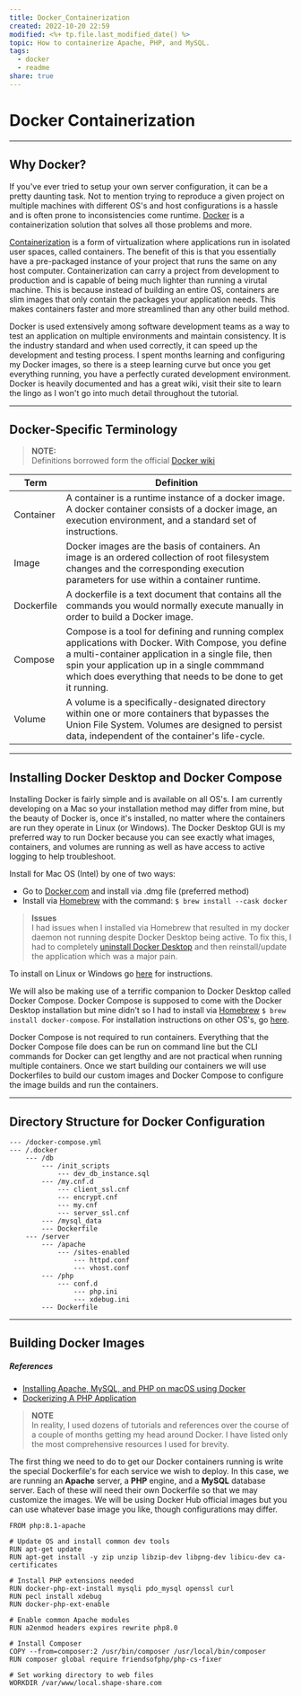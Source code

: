 ```yaml
---  
title: Docker_Containerization  
created: 2022-10-20 22:59  
modified: <%+ tp.file.last_modified_date() %>  
topic: How to containerize Apache, PHP, and MySQL.  
tags:  
  - docker  
  - readme  
share: true  
---  
```

  
# Docker Containerization  
---  
## Why Docker?  
  
 If you've ever tried to setup your own server configuration, it can be a pretty daunting task. Not to mention trying to reproduce a given project on multiple machines with different OS's and host configurations is a hassle and is often prone to inconsistencies come runtime. [Docker](https://www.docker.com) is a containerization solution that solves all those problems and more.   
  
[Containerization](https://www.citrix.com/solutions/app-delivery-and-security/what-is-containerization.html) is a form of virtualization where applications run in isolated user spaces, called containers. The benefit of this is that you essentially have a pre-packaged instance of your project that runs the same on any host computer. Containerization can carry a project from development to production and is capable of being much lighter than running a virutal machine. This is because instead of building an entire OS, containers are slim images that only contain the packages your application needs. This makes containers faster and more streamlined than any other build method.   
  
Docker is used extensively among software development teams as a way to test an application on multiple environments and maintain consistency. It is the industry standard and when used correctly, it can speed up the development and testing process. I spent months learning and configuring my Docker images, so there is a steep learning curve but once you get everything running, you have a perfectly curated development environment. Docker is heavily documented and has a great wiki, visit their site to learn the lingo as I won't go into much detail throughout the tutorial.  
  
---  
  
## Docker-Specific Terminology  
  
> **NOTE:**  
> Definitions borrowed form the official [Docker wiki](https://docs.docker.com/glossary/)  
  
  
Term | Definition  
--- | ---  
Container | A container is a runtime instance of a docker image. A docker container consists of a docker image, an execution environment, and a standard set of instructions.  
Image | Docker images are the basis of containers. An image is an ordered collection of root filesystem changes and the corresponding execution parameters for use within a container runtime.  
Dockerfile | A dockerfile is a text document that contains all the commands you would normally execute manually in order to build a Docker image.  
Compose | Compose is a tool for defining and running complex applications with Docker. With Compose, you define a multi-container application in a single file, then spin your application up in a single commmand which does everything that needs to be done to get it running.  
Volume | A volume is a specifically-designated directory within one or more containers that bypasses the Union File System. Volumes are designed to persist data, independent of the container's life-cycle.  
  
---  
  
## Installing Docker Desktop and Docker Compose  
  
Installing Docker is fairly simple and is available on all OS's. I am currently developing on a Mac so your installation method may differ from mine, but the beauty of Docker is, once it's installed,  no matter where the containers are run they operate in Linux (or Windows). The Docker Desktop GUI is my preferred way to run Docker because you can see exactly what images, containers, and volumes are running as well as have access to active logging to help troubleshoot.   
  
Install for Mac OS (Intel) by one of two ways:  
- Go to [Docker.com](https://www.docker.com/) and install via .dmg file (preferred method)  
- Install via [Homebrew](https://formulae.brew.sh/cask/docker) with the command:  `$ brew install --cask docker`  
  
> **Issues**  
> I had issues when I installed via Homebrew that resulted in my docker daemon not running despite Docker Desktop being active. To fix this, I had to completely [uninstall Docker Desktop](https://nektony.com/how-to/uninstall-docker-on-mac) and then reinstall/update the application which was a major pain.   
  
To install on Linux or Windows go [here](https://dockerwebdev.com/tutorials/install-docker/) for instructions.  
  
We will also be making use of a terrific companion to Docker Desktop called Docker Compose. Docker Compose is supposed to come with the Docker Desktop installation but mine didn't so I had to install via [Homebrew](https://formulae.brew.sh/formula/docker-compose) `$ brew install docker-compose`. For installation instructions on other OS's, go [here](https://docs.docker.com/compose/install/).  
  
Docker Compose is not required to run containers. Everything that the Docker Compose file does can be run on command line but the CLI commands for Docker can get lengthy and are not practical when running multiple containers. Once we start building our containers we will use Dockerfiles to build our custom images and Docker Compose to configure the image builds and run the containers.  
  
---  
  
## Directory Structure for Docker Configuration  
  
```  
--- /docker-compose.yml  
--- /.docker  
	--- /db  
		--- /init_scripts  
			--- dev_db_instance.sql  
		--- /my.cnf.d  
			--- client_ssl.cnf  
			--- encrypt.cnf  
			--- my.cnf  
			--- server_ssl.cnf  
		--- /mysql_data  
		--- Dockerfile  
	--- /server  
		--- /apache  
			--- /sites-enabled  
				--- httpd.conf  
				--- vhost.conf  
		--- /php  
			--- conf.d  
				--- php.ini  
				--- xdebug.ini  
		--- Dockerfile  
```  
  
---  
  
## Building Docker Images  
  
##### References  
- [Installing Apache, MySQL, and PHP on macOS using Docker](https://jasonmccreary.me/articles/install-apache-php-mysql-macos-docker-local-development/)  
- [Dockerizing A PHP Application](https://semaphoreci.com/community/tutorials/dockerizing-a-php-application)  
  
> **NOTE**  
> In reality, I used dozens of tutorials and references over the course of a couple of months getting my head around Docker. I have listed only the most comprehensive resources I used for brevity.  
  
The first thing we need to do to get our Docker containers running is write the special Dockerfile's for each service we wish to deploy. In this case, we are running an **Apache** server, a **PHP** engine, and a **MySQL** database server. Each of these will need their own Dockerfile so that we may customize the images. We will be using Docker Hub official images but you can use whatever base image you like, though configurations may differ.   
  
```docker  
FROM php:8.1-apache  
  
# Update OS and install common dev tools  
RUN apt-get update  
RUN apt-get install -y zip unzip libzip-dev libpng-dev libicu-dev ca-certificates  
  
# Install PHP extensions needed  
RUN docker-php-ext-install mysqli pdo_mysql openssl curl  
RUN pecl install xdebug  
RUN docker-php-ext-enable  
  
# Enable common Apache modules  
RUN a2enmod headers expires rewrite php8.0    
  
# Install Composer  
COPY --from=composer:2 /usr/bin/composer /usr/local/bin/composer  
RUN composer global require friendsofphp/php-cs-fixer  
  
# Set working directory to web files  
WORKDIR /var/www/local.shape-share.com  
```  
